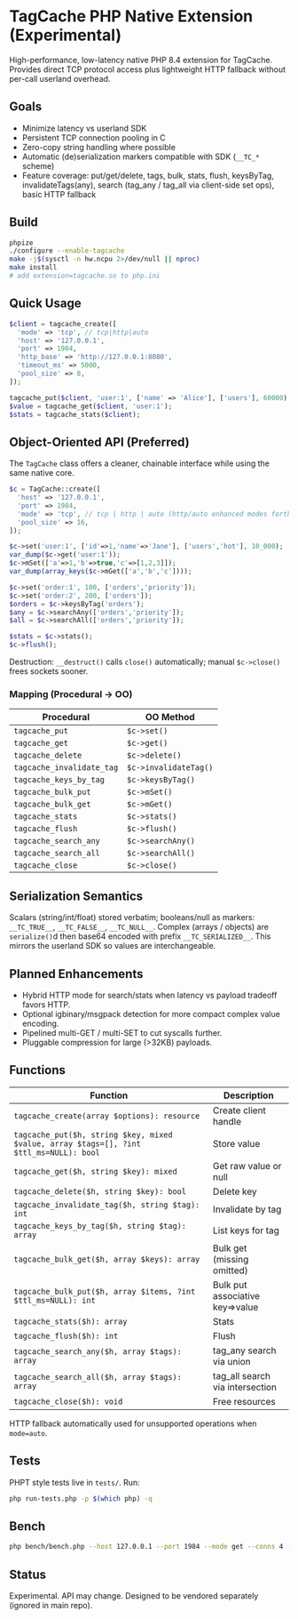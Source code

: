 # TagCache PHP Native Extension (Experimental)

High-performance, low-latency native PHP 8.4 extension for TagCache. Provides direct TCP protocol access plus lightweight HTTP fallback without per-call userland overhead.

## Goals
- Minimize latency vs userland SDK
- Persistent TCP connection pooling in C
- Zero-copy string handling where possible
- Automatic (de)serialization markers compatible with SDK (`__TC_*` scheme)
- Feature coverage: put/get/delete, tags, bulk, stats, flush, keysByTag, invalidateTags(any), search (tag_any / tag_all via client-side set ops), basic HTTP fallback

## Build
```bash
phpize
./configure --enable-tagcache
make -j$(sysctl -n hw.ncpu 2>/dev/null || nproc)
make install
# add extension=tagcache.so to php.ini
```

## Quick Usage
```php
$client = tagcache_create([
  'mode' => 'tcp', // tcp|http|auto
  'host' => '127.0.0.1',
  'port' => 1984,
  'http_base' => 'http://127.0.0.1:8080',
  'timeout_ms' => 5000,
  'pool_size' => 8,
]);

tagcache_put($client, 'user:1', ['name' => 'Alice'], ['users'], 60000);
$value = tagcache_get($client, 'user:1');
$stats = tagcache_stats($client);
```

## Object-Oriented API (Preferred)
The `TagCache` class offers a cleaner, chainable interface while using the same native core.

```php
$c = TagCache::create([
  'host' => '127.0.0.1',
  'port' => 1984,
  'mode' => 'tcp', // tcp | http | auto (http/auto enhanced modes forthcoming)
  'pool_size' => 16,
]);

$c->set('user:1', ['id'=>1,'name'=>'Jane'], ['users','hot'], 10_000);
var_dump($c->get('user:1'));
$c->mSet(['a'=>1,'b'=>true,'c'=>[1,2,3]]);
var_dump(array_keys($c->mGet(['a','b','c'])));

$c->set('order:1', 100, ['orders','priority']);
$c->set('order:2', 200, ['orders']);
$orders = $c->keysByTag('orders');
$any = $c->searchAny(['orders','priority']);
$all = $c->searchAll(['orders','priority']);

$stats = $c->stats();
$c->flush();
```

Destruction: `__destruct()` calls `close()` automatically; manual `$c->close()` frees sockets sooner.

### Mapping (Procedural → OO)
| Procedural | OO Method |
|------------|-----------|
| `tagcache_put` | `$c->set()` |
| `tagcache_get` | `$c->get()` |
| `tagcache_delete` | `$c->delete()` |
| `tagcache_invalidate_tag` | `$c->invalidateTag()` |
| `tagcache_keys_by_tag` | `$c->keysByTag()` |
| `tagcache_bulk_put` | `$c->mSet()` |
| `tagcache_bulk_get` | `$c->mGet()` |
| `tagcache_stats` | `$c->stats()` |
| `tagcache_flush` | `$c->flush()` |
| `tagcache_search_any` | `$c->searchAny()` |
| `tagcache_search_all` | `$c->searchAll()` |
| `tagcache_close` | `$c->close()` |

## Serialization Semantics
Scalars (string/int/float) stored verbatim; booleans/null as markers: `__TC_TRUE__`, `__TC_FALSE__`, `__TC_NULL__`.
Complex (arrays / objects) are `serialize()`d then base64 encoded with prefix `__TC_SERIALIZED__`.
This mirrors the userland SDK so values are interchangeable.

## Planned Enhancements
- Hybrid HTTP mode for search/stats when latency vs payload tradeoff favors HTTP.
- Optional igbinary/msgpack detection for more compact complex value encoding.
- Pipelined multi-GET / multi-SET to cut syscalls further.
- Pluggable compression for large (>32KB) payloads.

## Functions
| Function | Description |
|----------|-------------|
| `tagcache_create(array $options): resource` | Create client handle |
| `tagcache_put($h, string $key, mixed $value, array $tags=[], ?int $ttl_ms=NULL): bool` | Store value |
| `tagcache_get($h, string $key): mixed` | Get raw value or null |
| `tagcache_delete($h, string $key): bool` | Delete key |
| `tagcache_invalidate_tag($h, string $tag): int` | Invalidate by tag |
| `tagcache_keys_by_tag($h, string $tag): array` | List keys for tag |
| `tagcache_bulk_get($h, array $keys): array` | Bulk get (missing omitted) |
| `tagcache_bulk_put($h, array $items, ?int $ttl_ms=NULL): int` | Bulk put associative key=>value |
| `tagcache_stats($h): array` | Stats |
| `tagcache_flush($h): int` | Flush |
| `tagcache_search_any($h, array $tags): array` | tag_any search via union |
| `tagcache_search_all($h, array $tags): array` | tag_all search via intersection |
| `tagcache_close($h): void` | Free resources |

HTTP fallback automatically used for unsupported operations when `mode=auto`.

## Tests
PHPT style tests live in `tests/`. Run:
```bash
php run-tests.php -p $(which php) -q
```

## Bench
```bash
php bench/bench.php --host 127.0.0.1 --port 1984 --mode get --conns 4 --duration 10
```

## Status
Experimental. API may change. Designed to be vendored separately (ignored in main repo).
